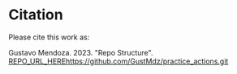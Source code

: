 # Citation

Please cite this work as:

Gustavo Mendoza. 2023. "Repo Structure". [REPO_URL_HERE](https://github.com/GustMdz/practice_actions.git)https://github.com/GustMdz/practice_actions.git
